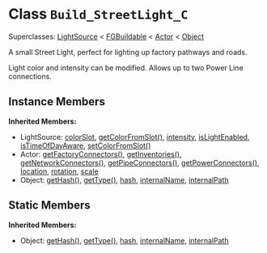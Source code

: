 # Class <code>Build_StreetLight_C</code>

Superclasses: <a href="LightSource.md">LightSource</a> < <a href="FGBuildable.md">FGBuildable</a> < <a href="Actor.md">Actor</a> < <a href="Object.md">Object</a>

A small Street Light, perfect for lighting up factory pathways and roads.

Light color and intensity can be modified.
Allows up to two Power Line connections.
## Instance Members
<b>Inherited Members:</b>
- LightSource: <a href="LightSource.md#colorSlot">colorSlot</a>, <a href="LightSource.md#getColorFromSlot">getColorFromSlot()</a>, <a href="LightSource.md#intensity">intensity</a>, <a href="LightSource.md#isLightEnabled">isLightEnabled</a>, <a href="LightSource.md#isTimeOfDayAware">isTimeOfDayAware</a>, <a href="LightSource.md#setColorFromSlot">setColorFromSlot()</a>
- Actor: <a href="Actor.md#getFactoryConnectors">getFactoryConnectors()</a>, <a href="Actor.md#getInventories">getInventories()</a>, <a href="Actor.md#getNetworkConnectors">getNetworkConnectors()</a>, <a href="Actor.md#getPipeConnectors">getPipeConnectors()</a>, <a href="Actor.md#getPowerConnectors">getPowerConnectors()</a>, <a href="Actor.md#location">location</a>, <a href="Actor.md#rotation">rotation</a>, <a href="Actor.md#scale">scale</a>
- Object: <a href="Object.md#getHash">getHash()</a>, <a href="Object.md#getType">getType()</a>, <a href="Object.md#hash">hash</a>, <a href="Object.md#internalName">internalName</a>, <a href="Object.md#internalPath">internalPath</a>
## Static Members
<b>Inherited Members:</b>
- Object: <a href="Object.md#getHash">getHash()</a>, <a href="Object.md#getType">getType()</a>, <a href="Object.md#hash">hash</a>, <a href="Object.md#internalName">internalName</a>, <a href="Object.md#internalPath">internalPath</a>